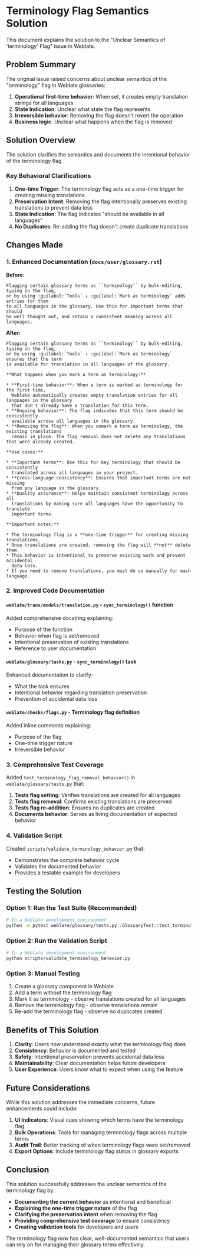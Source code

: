 # Terminology Flag Semantics Solution

This document explains the solution to the "Unclear Semantics of 'terminology' Flag" issue in Weblate.

## Problem Summary

The original issue raised concerns about unclear semantics of the "terminology" flag in Weblate glossaries:

1. **Operational first-time behavior**: When set, it creates empty translation strings for all languages
2. **State Indication**: Unclear what state the flag represents
3. **Irreversible behavior**: Removing the flag doesn't revert the operation
4. **Business logic**: Unclear what happens when the flag is removed

## Solution Overview

The solution clarifies the semantics and documents the intentional behavior of the terminology flag.

### Key Behavioral Clarifications

1. **One-time Trigger**: The terminology flag acts as a one-time trigger for creating missing translations
2. **Preservation Intent**: Removing the flag intentionally preserves existing translations to prevent data loss
3. **State Indication**: The flag indicates "should be available in all languages"
4. **No Duplicates**: Re-adding the flag doesn't create duplicate translations

## Changes Made

### 1. Enhanced Documentation (`docs/user/glossary.rst`)

**Before:**
```
Flagging certain glossary terms as ``terminology`` by bulk-editing, typing in the flag,
or by using :guilabel:`Tools` ↓ :guilabel:`Mark as terminology` adds entries for them
to all languages in the glossary. Use this for important terms that should
be well thought out, and retain a consistent meaning across all languages.
```

**After:**
```
Flagging certain glossary terms as ``terminology`` by bulk-editing, typing in the flag,
or by using :guilabel:`Tools` ↓ :guilabel:`Mark as terminology` ensures that the term
is available for translation in all languages of the glossary.

**What happens when you mark a term as terminology:**

* **First-time behavior**: When a term is marked as terminology for the first time, 
  Weblate automatically creates empty translation entries for all languages in the glossary 
  that don't already have a translation for this term.
* **Ongoing behavior**: The flag indicates that this term should be consistently 
  available across all languages in the glossary.
* **Removing the flag**: When you unmark a term as terminology, the existing translations 
  remain in place. The flag removal does not delete any translations that were already created.

**Use cases:**

* **Important terms**: Use this for key terminology that should be consistently 
  translated across all languages in your project.
* **Cross-language consistency**: Ensures that important terms are not missing 
  from any language in the glossary.
* **Quality assurance**: Helps maintain consistent terminology across all 
  translations by making sure all languages have the opportunity to translate 
  important terms.

**Important notes:**

* The terminology flag is a **one-time trigger** for creating missing translations.
* Once translations are created, removing the flag will **not** delete them.
* This behavior is intentional to preserve existing work and prevent accidental 
  data loss.
* If you need to remove translations, you must do so manually for each language.
```

### 2. Improved Code Documentation

#### `weblate/trans/models/translation.py` - `sync_terminology()` function

Added comprehensive docstring explaining:
- Purpose of the function
- Behavior when flag is set/removed
- Intentional preservation of existing translations
- Reference to user documentation

#### `weblate/glossary/tasks.py` - `sync_terminology()` task

Enhanced documentation to clarify:
- What the task ensures
- Intentional behavior regarding translation preservation
- Prevention of accidental data loss

#### `weblate/checks/flags.py` - Terminology flag definition

Added inline comments explaining:
- Purpose of the flag
- One-time trigger nature
- Irreversible behavior

### 3. Comprehensive Test Coverage

Added `test_terminology_flag_removal_behavior()` in `weblate/glossary/tests.py` that:

1. **Tests flag setting**: Verifies translations are created for all languages
2. **Tests flag removal**: Confirms existing translations are preserved
3. **Tests flag re-addition**: Ensures no duplicates are created
4. **Documents behavior**: Serves as living documentation of expected behavior

### 4. Validation Script

Created `scripts/validate_terminology_behavior.py` that:
- Demonstrates the complete behavior cycle
- Validates the documented behavior
- Provides a testable example for developers

## Testing the Solution

### Option 1: Run the Test Suite (Recommended)

```bash
# In a Weblate development environment
python -m pytest weblate/glossary/tests.py::GlossaryTest::test_terminology_flag_removal_behavior -v
```

### Option 2: Run the Validation Script

```bash
# In a Weblate development environment
python scripts/validate_terminology_behavior.py
```

### Option 3: Manual Testing

1. Create a glossary component in Weblate
2. Add a term without the terminology flag
3. Mark it as terminology - observe translations created for all languages
4. Remove the terminology flag - observe translations remain
5. Re-add the terminology flag - observe no duplicates created

## Benefits of This Solution

1. **Clarity**: Users now understand exactly what the terminology flag does
2. **Consistency**: Behavior is documented and tested
3. **Safety**: Intentional preservation prevents accidental data loss
4. **Maintainability**: Clear documentation helps future developers
5. **User Experience**: Users know what to expect when using the feature

## Future Considerations

While this solution addresses the immediate concerns, future enhancements could include:

1. **UI Indicators**: Visual cues showing which terms have the terminology flag
2. **Bulk Operations**: Tools for managing terminology flags across multiple terms
3. **Audit Trail**: Better tracking of when terminology flags were set/removed
4. **Export Options**: Include terminology flag status in glossary exports

## Conclusion

This solution successfully addresses the unclear semantics of the terminology flag by:

- **Documenting the current behavior** as intentional and beneficial
- **Explaining the one-time trigger nature** of the flag
- **Clarifying the preservation intent** when removing the flag
- **Providing comprehensive test coverage** to ensure consistency
- **Creating validation tools** for developers and users

The terminology flag now has clear, well-documented semantics that users can rely on for managing their glossary terms effectively.
